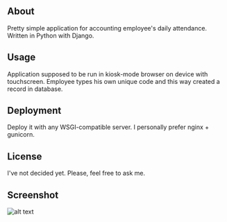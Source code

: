 ## About

Pretty simple application for accounting employee's daily attendance. Written in Python with Django.

## Usage

Application supposed to be run in kiosk-mode browser on device with touchscreen. Employee types his own unique code and this way created a record in database.


## Deployment

Deploy it with any WSGI-compatible server. I personally prefer nginx + gunicorn.


## License

I've not decided yet. Please, feel free to ask me.

## Screenshot

![alt text](http://i.imgur.com/lVhJB3N.png "Application screenshot")